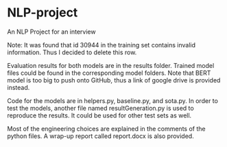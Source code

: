 # NLP-project
An NLP Project for an interview

Note: It was found that id 30944 in the training set contains invalid information. Thus I decided to delete this row.

Evaluation results for both models are in the results folder. Trained model files could be found in the corresponding model folders. Note that BERT model is too big to push onto GitHub, thus a link of google drive is provided instead.

Code for the models are in helpers.py, baseline.py, and sota.py. In order to test the models, another file named resultGeneration.py is used to reproduce the results. It could be used for other test sets as well.

Most of the engineering choices are explained in the comments of the python files. A wrap-up report called report.docx is also provided.
